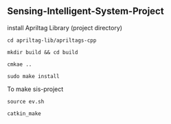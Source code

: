 ## Sensing-Intelligent-System-Project 

install Apriltag Library (project directory)
```
cd apriltag-lib/apriltags-cpp

mkdir build && cd build

cmkae ..

sudo make install 

```


To make sis-project
```
source ev.sh

catkin_make

```




